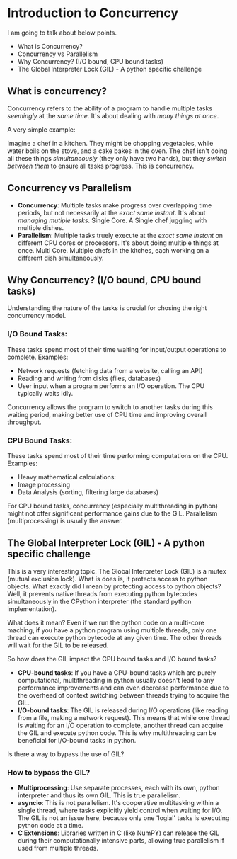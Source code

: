 # Introduction to Concurrency

I am going to talk about below points. 

+ What is Concurrency?
+ Concurrency vs Parallelism
+ Why Concurrency? (I/O bound, CPU bound tasks)
+ The Global Interpreter Lock (GIL) - A python specific challenge

## What is concurrency?

Concurrency refers to the ability of a program to handle multiple tasks *seemingly* at the *same time*. It's about dealing with *many things at once*. 

A very simple example: 

Imagine a chef in a kitchen. They might be chopping vegetables, while water boils on the stove, and a cake bakes in the oven. The chef isn't doing all these things _simultaneously_ (they only have two hands), but they _switch between them_ to ensure all tasks progress. This is concurrency.

## Concurrency vs Parallelism

+ **Concurrency**: Multiple tasks make progress over overlapping time periods, but not necessarily at the *exact same instant*. It's about *managing mutiple tasks*. Single Core. A Single chef juggling with multiple dishes. 
+ **Parallelism**: Multiple tasks truely execute at the *exact same instant* on different CPU cores or processors. It's about doing multiple things at once. Multi Core. Multiple chefs in the kitches, each working on a different dish simultaneously. 

## Why Concurrency? (I/O bound, CPU bound tasks)

Understanding the nature of the tasks is crucial for chosing the right concurrency model. 

### I/O Bound Tasks: 

These tasks spend most of their time waiting for input/output operations to complete. Examples: 

+ Network requests (fetching data from a website, calling an API)
+ Reading and writing from disks (files, databases)
+ User input when a program performs an I/O operation. The CPU typically waits idly. 

Concurrency allows the program to switch to another tasks during this waiting period, making better use of CPU time and improving overall throughput. 

### CPU Bound Tasks:

These tasks spend most of their time performing computations on the CPU. Examples: 

+ Heavy mathematical calculations: 
+ Image processing
+ Data Analysis (sorting, filtering large databases)

For CPU bound tasks, concurrency (especially multithreading in python) might not offer significant performance gains due to the GIL. Parallelism (multiprocessing) is usually the answer. 

## The Global Interpreter Lock (GIL) - A python specific challenge

This is a very interesting topic. The Global Interpreter Lock (GIL) is a mutex (mutual exclusion lock). What is does is, it protects access to python objects. What exactly did I mean by protecting access to python objects? Well, it prevents native threads from executing python bytecodes simultaneously in the CPython interpreter (the standard python implementation). 

What does it mean? Even if we run the python code on a multi-core maching, if you have a python program using multiple threads, only one thread can execute python bytecode at any given time. The other threads will wait for the GIL to be released. 

So how does the GIL impact the CPU bound tasks and I/O bound tasks? 

+ **CPU-bound tasks**: If you have a CPU-bound tasks which are purely computational, multithreading in python usually doesn't lead to any performance improvements and can even decrease performance due to the overhead of context switching between threads trying to acquire the GIL.
+ **I/O-bound tasks**: The GIL is released during I/O operations (like reading from a file, making a network request). This means that while one thread is waiting for an I/O operation to complete, another thread can acquire the GIL and execute python code. This is why multithreading can be beneficial for I/O-bound tasks in python. 

Is there a way to bypass the use of GIL?

### How to bypass the GIL?

+ **Multiprocessing**: Use separate processes, each with its own, python interpreter and thus its own GIL. This is true parallelism. 
+ **asyncio**: This is not parallelism. It's cooperative multitasking within a single thread, where tasks explicitly yield control when waiting for I/O. The GIL is not an issue here, because only one 'logial' tasks is executing python code at a time. 
+ **C Extensions**: Libraries written in C (like NumPY) can release the GIL during their computationally intensive parts, allowing true parallelism if used from multiple threads. 







